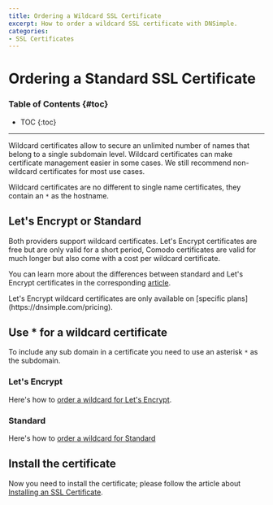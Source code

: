 ```yaml
---
title: Ordering a Wildcard SSL Certificate
excerpt: How to order a wildcard SSL certificate with DNSimple.
categories:
- SSL Certificates
---
```


# Ordering a Standard SSL Certificate

### Table of Contents {#toc}

* TOC
{:toc}

---

Wildcard certificates allow to secure an unlimited number of names that belong to a single subdomain level. Wildcard certificates can make certificate management easier in some cases. We still recommend non-wildcard certificates for most use cases.

Wildcard certificates are no different to single name certificates, they contain an `*` as the hostname.


## Let's Encrypt or Standard

Both providers support wildcard certificates. Let's Encrypt certificates are free but are only valid for a short period, Comodo certificates are valid for much longer but also come with a cost per wildcard certificate.

You can learn more about the differences between standard and Let's Encrypt certificates in the corresponding [article](/articles/standard-vs-letsencrypt/).

<info>
Let's Encrypt wildcard certificates are only available on [specific plans](https://dnsimple.com/pricing).
</info>

## Use * for a wildcard certificate

To include any sub domain in a certificate you need to use an asterisk `*` as the subdomain.

### Let's Encrypt

Here's how to [order a wildcard for Let's Encrypt](/articles/ordering-lets-encrypt-certificate/).

### Standard

Here's how to [order a wildcard for Standard](/articles/ordering-standard-certificate/)

## Install the certificate

Now you need to install the certificate; please follow the article about [Installing an SSL Certificate](/articles/installing-ssl-certificate/).
